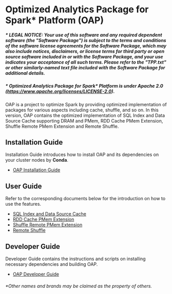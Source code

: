 # Optimized Analytics Package for Spark\* Platform (OAP)


##### \* LEGAL NOTICE: Your use of this software and any required dependent software (the "Software Package") is subject to the terms and conditions of the software license agreements for the Software Package, which may also include notices, disclaimers, or license terms for third party or open source software included in or with the Software Package, and your use indicates your acceptance of all such terms. Please refer to the "TPP.txt" or other similarly-named text file included with the Software Package for additional details.
##### \* Optimized Analytics Package for Spark* Platform is under Apache 2.0 (https://www.apache.org/licenses/LICENSE-2.0).


OAP is a project to optimize Spark by providing optimized implementation of packages for various aspects including cache, shuffle, and so on. In this version, OAP contains the optimized implementation of SQL Index and Data Source Cache supporting DRAM and PMem, RDD Cache PMem Extension, Shuffle Remote PMem Extension and Remote Shuffle.

## Installation Guide

Installation Guide introduces how to install OAP and its dependencies on your cluster nodes by **Conda**.

* [OAP Installation Guide](./docs/oap-installation-guide.md)

## User Guide

Refer to the corresponding documents below for the introduction on how to use the features.

* [SQL Index and Data Source Cache](./oap-cache/oap/README.md)
* [RDD Cache PMem Extension](./oap-spark/README.md)
* [Shuffle Remote PMem Extension](./oap-shuffle/RPMem-shuffle/README.md)
* [Remote Shuffle](./oap-shuffle/remote-shuffle/README.md)

## Developer Guide

Developer Guide contains the instructions and scripts on installing necessary dependencies and building OAP. 

* [OAP Developer Guide](./docs/Developer-Guide.md)

###### \*Other names and brands may be claimed as the property of others.

